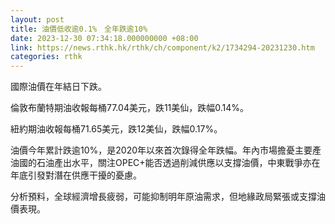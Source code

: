 ```yaml
---
layout: post
title: 油價低收逾0.1%　全年跌逾10%
date: 2023-12-30 07:34:18.000000000 +08:00
link: https://news.rthk.hk/rthk/ch/component/k2/1734294-20231230.htm
categories: rthk
---
```


國際油價在年結日下跌。

倫敦布蘭特期油收報每桶77.04美元，跌11美仙，跌幅0.14%。

紐約期油收報每桶71.65美元，跌12美仙，跌幅0.17%。

油價今年累計跌逾10%，是2020年以來首次錄得全年跌幅。年內市場擔憂主要產油國的石油產出水平，關注OPEC+能否透過削減供應以支撐油價，中東戰爭亦在年底引發對潛在供應干擾的憂慮。

分析預料，全球經濟增長疲弱，可能抑制明年原油需求，但地緣政局緊張或支撐油價表現。
